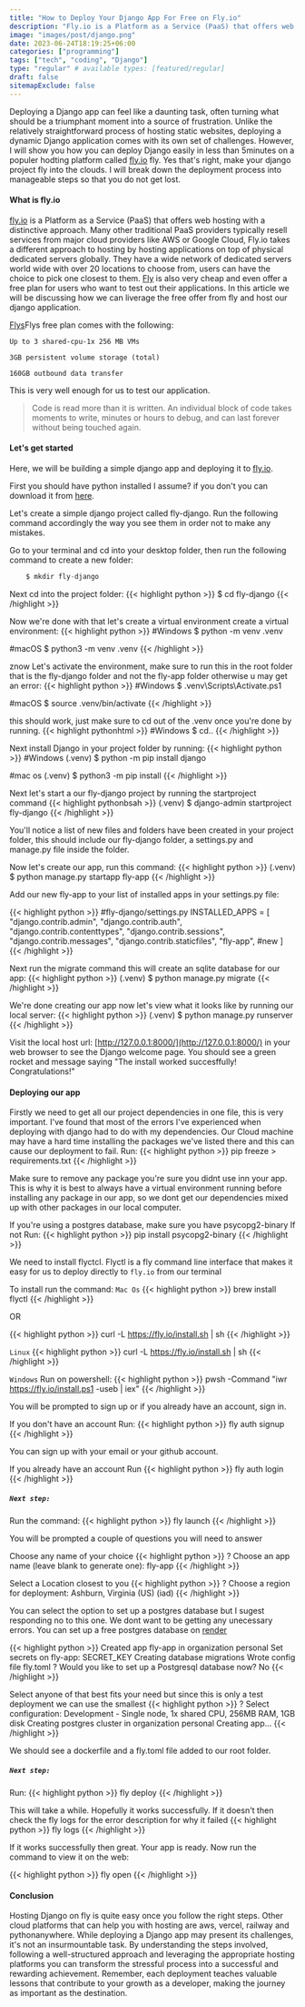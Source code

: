 ```yaml
---
title: "How to Deploy Your Django App For Free on Fly.io"
description: "Fly.io is a Platform as a Service (PaaS) that offers web hosting with a distinctive approach. Many other traditional PaaS providers typically resell services from major cloud providers like AWS or Google Cloud, Fly.io takes a different approach to hosting by hosting applications on top of physical dedicated servers globally. They have a wide network of dedicated servers world wide with over 20 locations to choose from, users can have the choice to pick one closest to them."
image: "images/post/django.png"
date: 2023-06-24T18:19:25+06:00
categories: ["programming"]
tags: ["tech", "coding", "Django"]
type: "regular" # available types: [featured/regular]
draft: false
sitemapExclude: false
---
```


Deploying a Django app can feel like a daunting task, often turning what should be a triumphant moment into a source of frustration. Unlike the relatively straightforward process of hosting static websites, deploying a dynamic Django application comes with its own set of challenges. However, I will show you how you can deploy Django easily in less than 5minutes on a populer hodting platform called [fly.io](https://fly.io) fly. Yes that's right,  make your django project fly into the clouds. I will break down the deployment process into manageable steps so that you do not get lost.

#### What is fly.io
[fly.io](https://fly.io) is a Platform as a Service (PaaS) that offers web hosting with a distinctive approach. Many other traditional PaaS providers typically resell services from major cloud providers like AWS or Google Cloud, Fly.io takes a different approach to hosting by hosting applications on top of physical dedicated servers globally. They have a wide network of dedicated servers world wide with over 20 locations to choose from, users can have the choice to pick one closest to them.
[Fly](https://fly.io) is also very cheap and even offer a free plan for users who want to test out their applications. In this article we will be discussing how we can liverage the free offer from fly and host our django application.

[Flys](https://fly.io)Flys free plan comes with the following:


    Up to 3 shared-cpu-1x 256 MB VMs

    3GB persistent volume storage (total)

    160GB outbound data transfer

This is very well enough for us to test our application.


> Code is read more than it is written. An individual block of code takes moments to write, minutes or hours to debug, and can last forever without being touched again.

#### Let's get started
Here, we will be building a simple django app and deploying it to [fly.io](https://fly.io).

First you should have python installed I assume? if you don't you can download it from [here](https://www.python.org/downloads/).

Let's create a simple django project called fly-django. Run the following command accordingly the way you see them in order not to make any mistakes.


Go to your terminal and cd into your desktop folder, then run the following command to create a new folder:
```python
    $ mkdir fly-django
```

Next cd into the project folder:
{{< highlight python >}}
    $ cd fly-django
{{< /highlight >}}

Now we're done with that let's create a virtual environment create a virtual environment:
{{< highlight python >}}
#Windows
    $ python -m venv .venv

#macOS
    $ python3 -m venv .venv 
{{< /highlight >}}

znow Let's activate the environment, make sure to run this in the root folder that is the fly-django folder and not the fly-app folder otherwise u may get an error:
{{< highlight python >}}
#Windows
    $ .venv\Scripts\Activate.ps1

#macOS
    $ source .venv/bin/activate
{{< /highlight >}}



this should work, just make sure to cd out of the .venv once you're done by running.
{{< highlight pythonhtml >}}
#Windows
    $ cd..
{{< /highlight >}}


Next install Django in your project folder by running:
{{< highlight python >}}
#Windows
    (.venv) $ python -m pip install django

#mac os
    (.venv) $ python3 -m pip install
{{< /highlight >}}

Next let's start a our fly-django project by running the startproject command
{{< highlight pythonbsah >}}
    (.venv) $ django-admin startproject fly-django
{{< /highlight >}}

You'll notice a list of new files and folders have been created in your project folder, this should include our fly-django folder, a settings.py and manage.py file inside the folder.

Now let's create our app, run  this command:
{{< highlight python >}}
    (.venv) $ python manage.py startapp fly-app
{{< /highlight >}}

Add our new fly-app to your list of installed apps in your settings.py file:

{{< highlight python >}}
#fly-django/settings.py
    INSTALLED_APPS = [
        "django.contrib.admin",
        "django.contrib.auth",
        "django.contrib.contenttypes",
        "django.contrib.sessions",
        "django.contrib.messages",
        "django.contrib.staticfiles",
        "fly-app",  #new
    ]
{{< /highlight >}}

Next run the migrate command this will create an sqlite database for our app:
{{< highlight python >}}
    (.venv) $ python manage.py migrate
{{< /highlight >}}

We're done creating our app now let's view what it looks like by running our local server:
{{< highlight python >}}
    (.venv) $ python manage.py runserver
{{< /highlight >}}

Visit the local host url: [http://127.0.0.1:8000/](http://127.0.0.1:8000/) in your web browser to see the Django welcome page. You should see a green rocket and message saying "The install worked succesffully! Congratulations!"

#### Deploying our app
Firstly we need to get all our project dependencies in one file, this is very important. I've found that most of the errors I've experienced when deploying with django had to do with my dependencies. Our Cloud machine may have a hard time installing the packages we've listed there and this can cause our deployment to fail.
Run:
{{< highlight python >}}
   pip freeze > requirements.txt
{{< /highlight >}}

Make sure to remove any package you're sure you didnt use inn your app. This is why it is best to always have a virtual environment running before installing any package in our app, so we dont get our dependencies mixed up with other packages in our local computer.

If you're using a postgres database, make sure you have psycopg2-binary
If not
Run:
{{< highlight python >}}
    pip install psycopg2-binary
{{< /highlight >}}

We need to install flyctcl. Flyctl is a fly command line interface that makes it easy for us to deploy directly to `fly.io` from our terminal

To install run the command:
`Mac Os`
{{< highlight python >}}
    brew install flyctl
{{< /highlight >}}

OR

{{< highlight python >}}
    curl -L https://fly.io/install.sh | sh
{{< /highlight >}}

`Linux`
{{< highlight python >}}
    curl -L https://fly.io/install.sh | sh
{{< /highlight >}}

`Windows`
Run on powershell:
{{< highlight python >}}
pwsh -Command "iwr https://fly.io/install.ps1 -useb | iex"
{{< /highlight >}}

You will be prompted to sign up or if you already have an account, sign in.

If you don't have an account
Run:
{{< highlight python >}}
    fly auth signup
{{< /highlight >}}

You can sign up with your email or your github account.

If you already have an account
Run
{{< highlight python >}}
fly auth login
{{< /highlight >}}

##### `Next step:`
Run the command:
{{< highlight python >}}
    fly launch
{{< /highlight >}}

You will be prompted a couple of questions you will need to answer

Choose any name of your choice
{{< highlight python >}}
    ? Choose an app name (leave blank to generate one): fly-app
{{< /highlight >}}

Select a Location closest to you
{{< highlight python >}}
   ? Choose a region for deployment: Ashburn, Virginia (US) (iad)
{{< /highlight >}}

You can select the option to set up a postgres database but I sugest responding no to this one. We dont want to be getting any unecessary errors.
You can set up a free postgres database on [render](https://render.com)

{{< highlight python >}}
Created app fly-app in organization personal
Set secrets on fly-app: SECRET_KEY
Creating database migrations
Wrote config file fly.toml
? Would you like to set up a Postgresql database now? No
{{< /highlight >}}

Select anyone of that best fits your need but since this is only a test deployment we can use the smallest
{{< highlight python >}}
? Select configuration: Development - Single node, 1x shared CPU, 256MB RAM, 1GB disk
Creating postgres cluster in organization personal
Creating app...
{{< /highlight >}}

We should see a dockerfile and a fly.toml file added to our root folder. 

##### `Next step:`
Run:
{{< highlight python >}}
    fly deploy
{{< /highlight >}}

This will take a while. Hopefully it works successfully. If it doesn't then
check the fly logs for the error description for why it failed
{{< highlight python >}}
    fly logs
{{< /highlight >}}

If it works successfully then great. Your app is ready. Now run the command to view it on the web:

{{< highlight python >}}
   fly open
{{< /highlight >}}



#### Conclusion
Hosting Django on fly is quite easy once you follow the right steps. Other cloud platforms that can help you with hosting are aws, vercel, railway and pythonanywhere. While deploying a Django app may present its challenges, it's not an insurmountable task. By understanding the steps involved, following a well-structured approach and leveraging the appropriate hosting platforms you can transform the stressful process into a successful and rewarding achievement. Remember, each deployment teaches valuable lessons that contribute to your growth as a developer, making the journey as important as the destination.
